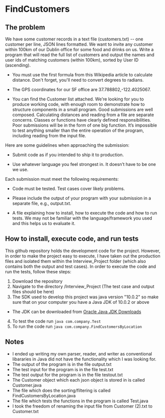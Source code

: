 # FindCustomers

## The problem

We have some customer records in a text file (customers.txt) -- one customer per line, JSON lines formatted. We want to invite any customer within 100km of our Dublin office for some food and drinks on us. Write a program that will read the full list of customers and output the names and user ids of matching customers (within 100km), sorted by User ID (ascending).

- You must use the first formula from this Wikipedia article to calculate distance. Don't forget, you'll need to convert degrees to radians.

- The GPS coordinates for our SF office are 37.788802,-122.4025067.

- You can find the Customer list attached. 
We're looking for you to produce working code, with enough room to demonstrate how to structure components in a small program. Good submissions are well composed. Calculating distances and reading from a file are separate concerns. Classes or functions have clearly defined responsibilities. Poor submissions will be in the form of one big function. It’s impossible to test anything smaller than the entire operation of the program, including reading from the input file.

Here are some guidelines when approaching the submission:

- Submit code as if you intended to ship it to production.

- Use whatever language you feel strongest in. It doesn’t have to be one we use.

Each submission must meet the following requirements:

- Code must be tested. Test cases cover likely problems.

- Please include the output of your program with your submission in a separate file, e.g., output.txt.

- A file explaining how to install, how to execute the code and how to run tests. We may not be familiar with the language/framework you used and this helps us to evaluate it.

## How to install, execute code, and run tests
This github repository holds the development code for the project. However, in order to make the project easy to execute, I have taken out the production files and isolated them within the Interview_Project folder (which also contains both the output and test cases). In order to execute the code and run the tests, follow these steps:

1. Download the repository
2. Navigate to the directory /Interview_Project (The test case and output files should be here)
3. The SDK used to develop this project was java version "10.0.2" so make sure that on your computer you have a Java JDK of 10.0.2 or above
  - The JDK can be downloaded from [Oracle Java JDK Downloads](https://www.oracle.com/technetwork/java/javase/downloads/index.html)
4. To test the code run `java com.company.Test`
5. To run the code run `java com.company.FindCustomersByLocation`


## Notes
- I ended up writing my own parser, reader, and writer as conventional libararies in Java did not have the functionality which I was looking for.
- The output of the program is in the file output.txt
- The test input for the program is in the file test.txt
- The test output for the program is in the file testout.txt
- The Customer object which each json object is stored in is called Customer.java
- The file which does the sorting/filtering is called FindCustomersByLocation.java
- The file which tests the functions in the program is called Test.java
- I took the freedom of renaming the input file from Customer (2).txt to Customer.txt
